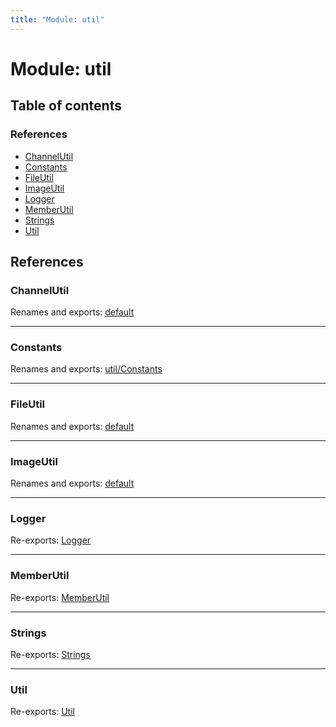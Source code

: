 ```yaml
---
title: "Module: util"
---
```


# Module: util

## Table of contents

### References

- [ChannelUtil](util.md#channelutil)
- [Constants](util.md#constants)
- [FileUtil](util.md#fileutil)
- [ImageUtil](util.md#imageutil)
- [Logger](util.md#logger)
- [MemberUtil](util.md#memberutil)
- [Strings](util.md#strings)
- [Util](util.md#util)

## References

### ChannelUtil

Renames and exports: [default](../classes/util_channel.default.md)

___

### Constants

Renames and exports: [util/Constants](util_constants.md)

___

### FileUtil

Renames and exports: [default](../classes/util_file.default.md)

___

### ImageUtil

Renames and exports: [default](../classes/util_image.default.md)

___

### Logger

Re-exports: [Logger](../classes/util_logger.logger.md)

___

### MemberUtil

Re-exports: [MemberUtil](../classes/util_memberutil.memberutil.md)

___

### Strings

Re-exports: [Strings](../classes/util_string.strings.md)

___

### Util

Re-exports: [Util](../classes/util_util.util.md)
